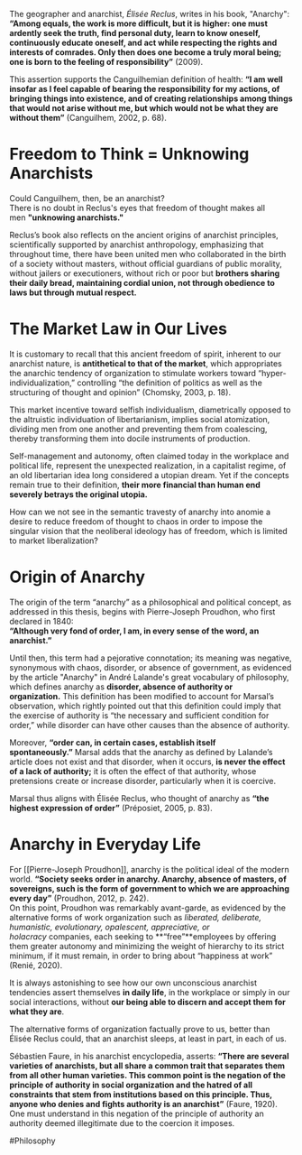 The geographer and anarchist, _Élisée Reclus_, writes in his book, "Anarchy":  
**“Among equals, the work is more difficult, but it is higher: one must ardently seek the truth, find personal duty, learn to know oneself, continuously educate oneself, and act while respecting the rights and interests of comrades. Only then does one become a truly moral being; one is born to the feeling of responsibility”** (2009).

This assertion supports the Canguilhemian definition of health: **“I am well insofar as I feel capable of bearing the responsibility for my actions, of bringing things into existence, and of creating relationships among things that would not arise without me, but which would not be what they are without them”** (Canguilhem, 2002, p. 68).

# Freedom to Think = Unknowing Anarchists

Could Canguilhem, then, be an anarchist?  
There is no doubt in Reclus's eyes that freedom of thought makes all men **"unknowing anarchists."**

Reclus’s book also reflects on the ancient origins of anarchist principles, scientifically supported by anarchist anthropology, emphasizing that throughout time, there have been united men who collaborated in the birth of a society without masters, without official guardians of public morality, without jailers or executioners, without rich or poor but **brothers sharing their daily bread, maintaining cordial union, not through obedience to laws but through mutual respect.**

# The Market Law in Our Lives

It is customary to recall that this ancient freedom of spirit, inherent to our anarchist nature, is **antithetical to that of the market**, which appropriates the anarchic tendency of organization to stimulate workers toward “hyper-individualization,” controlling “the definition of politics as well as the structuring of thought and opinion” (Chomsky, 2003, p. 18).

This market incentive toward selfish individualism, diametrically opposed to the altruistic individuation of libertarianism, implies social atomization, dividing men from one another and preventing them from coalescing, thereby transforming them into docile instruments of production.

Self-management and autonomy, often claimed today in the workplace and political life, represent the unexpected realization, in a capitalist regime, of an old libertarian idea long considered a utopian dream. Yet if the concepts remain true to their definition, **their more financial than human end severely betrays the original utopia.**

How can we not see in the semantic travesty of anarchy into anomie a desire to reduce freedom of thought to chaos in order to impose the singular vision that the neoliberal ideology has of freedom, which is limited to market liberalization?

# Origin of Anarchy

The origin of the term “anarchy” as a philosophical and political concept, as addressed in this thesis, begins with Pierre-Joseph Proudhon, who first declared in 1840:  
**“Although very fond of order, I am, in every sense of the word, an anarchist.”**

Until then, this term had a pejorative connotation; its meaning was negative, synonymous with chaos, disorder, or absence of government, as evidenced by the article "Anarchy" in André Lalande's great vocabulary of philosophy, which defines anarchy as **disorder, absence of authority or organization.** This definition has been modified to account for Marsal’s observation, which rightly pointed out that this definition could imply that the exercise of authority is “the necessary and sufficient condition for order,” while disorder can have other causes than the absence of authority.

Moreover, **“order can, in certain cases, establish itself spontaneously.”** Marsal adds that the anarchy as defined by Lalande’s article does not exist and that disorder, when it occurs, **is never the effect of a lack of authority;** it is often the effect of that authority, whose pretensions create or increase disorder, particularly when it is coercive.

Marsal thus aligns with Élisée Reclus, who thought of anarchy as **“the highest expression of order”** (Préposiet, 2005, p. 83).

# Anarchy in Everyday Life

For [[Pierre-Joseph Proudhon]], anarchy is the political ideal of the modern world. **“Society seeks order in anarchy. Anarchy, absence of masters, of sovereigns, such is the form of government to which we are approaching every day”** (Proudhon, 2012, p. 242).  
On this point, Proudhon was remarkably avant-garde, as evidenced by the alternative forms of work organization such as _liberated, deliberate, humanistic, evolutionary, opalescent, appreciative, or holacracy_ companies, each seeking to **“free”**employees by offering them greater autonomy and minimizing the weight of hierarchy to its strict minimum, if it must remain, in order to bring about “happiness at work” (Renié, 2020).

It is always astonishing to see how our own unconscious anarchist tendencies assert themselves **in daily life**, in the workplace or simply in our social interactions, without **our being able to discern and accept them for what they are**.

The alternative forms of organization factually prove to us, better than Élisée Reclus could, that an anarchist sleeps, at least in part, in each of us.

Sébastien Faure, in his anarchist encyclopedia, asserts: **“There are several varieties of anarchists, but all share a common trait that separates them from all other human varieties. This common point is the negation of the principle of authority in social organization and the hatred of all constraints that stem from institutions based on this principle. Thus, anyone who denies and fights authority is an anarchist”** (Faure, 1920). One must understand in this negation of the principle of authority an authority deemed illegitimate due to the coercion it imposes.

#Philosophy